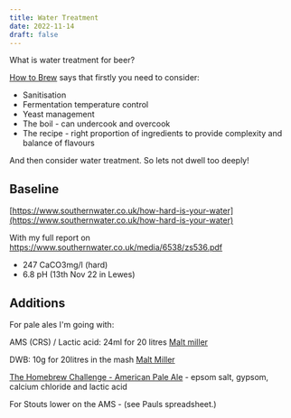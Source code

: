 ```yaml
---
title: Water Treatment
date: 2022-11-14
draft: false
---
```


What is water treatment for beer?

[How to Brew](https://www.amazon.co.uk/How-Brew-Everything-Great-Every/dp/1938469356) says that firstly you need to consider:

- Sanitisation
- Fermentation temperature control
- Yeast management
- The boil - can undercook and overcook
- The recipe - right proportion of ingredients to provide complexity and balance of flavours

And then consider water treatment. So lets not dwell too deeply!


## Baseline

[https://www.southernwater.co.uk/how-hard-is-your-water](https://www.southernwater.co.uk/how-hard-is-your-water)

With my full report on https://www.southernwater.co.uk/media/6538/zs536.pdf


- 247 CaCO3mg/l (hard)
- 6.8 pH (13th Nov 22 in Lewes)

## Additions

For pale ales I'm going with:

AMS (CRS) / Lactic acid: 24ml for 20 litres [Malt miller](https://www.themaltmiller.co.uk/product/ams-crs-500ml/)


DWB: 10g for 20litres in the mash [Malt Miller](https://www.themaltmiller.co.uk/product/dwb-500g/)


[The Homebrew Challenge - American Pale Ale](https://www.youtube.com/watch?v=SqdRKKyzRtY) - epsom salt, gypsom, calcium chloride and lactic acid 

For Stouts lower on the AMS - (see Pauls spreadsheet.)



